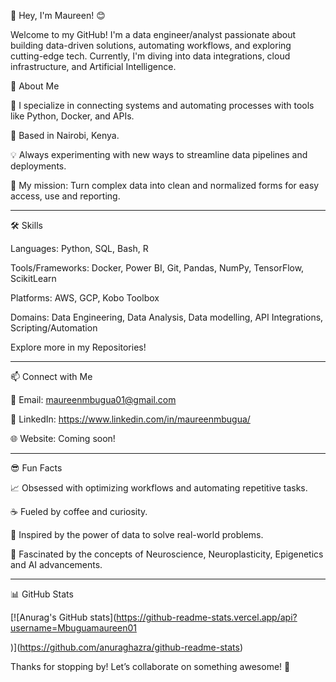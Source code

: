 👋 Hey, I'm Maureen! 😊

Welcome to my GitHub! I'm a  data engineer/analyst passionate about building data-driven solutions, automating workflows, and exploring cutting-edge tech. Currently, I'm diving into  data integrations, cloud infrastructure, and Artificial Intelligence.

🌟 About Me

🔧 I specialize in connecting systems and automating processes with tools like Python, Docker, and APIs.

📍 Based in Nairobi, Kenya.

💡 Always experimenting with new ways to streamline data pipelines and deployments.

🎯 My mission: Turn complex data into clean and normalized forms for easy access, use and reporting.

---

🛠️ Skills

Languages: Python, SQL, Bash, R

Tools/Frameworks: Docker, Power BI, Git, Pandas, NumPy, TensorFlow, ScikitLearn

Platforms: AWS, GCP, Kobo Toolbox

Domains: Data Engineering, Data Analysis, Data modelling, API Integrations, Scripting/Automation

Explore more in my Repositories!

---

📫 Connect with Me

📧 Email: maureenmbugua01@gmail.com  

💼 LinkedIn: https://www.linkedin.com/in/maureenmbugua/  

🌐 Website: Coming soon!

---

😎 Fun Facts

📈 Obsessed with optimizing workflows and automating repetitive tasks.

☕ Fueled by coffee and curiosity.

🌌 Inspired by the power of data to solve real-world problems. 

🌌 Fascinated by the concepts of Neuroscience, Neuroplasticity, Epigenetics and AI advancements.

---

📊 GitHub Stats

[![Anurag's GitHub stats](https://github-readme-stats.vercel.app/api?username=Mbuguamaureen01

)](https://github.com/anuraghazra/github-readme-stats)

Thanks for stopping by! Let’s collaborate on something awesome! 🙌

<!---

Mbuguamaureen01/Mbuguamaureen01 is a ✨ special ✨ repository because its README.md (this file) appears on your GitHub profile.

You can click the Preview link to take a look at your changes.

--->


